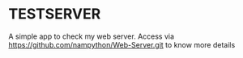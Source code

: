 # TESTSERVER
A simple app to check my web server. Access via https://github.com/nampython/Web-Server.git to know more details
